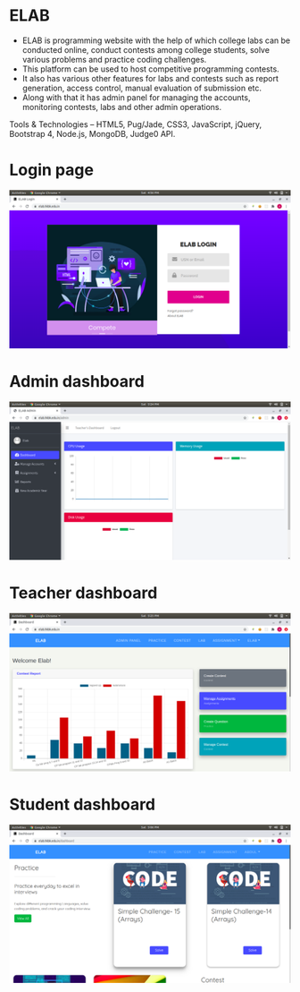 # ELAB
* ELAB is programming website with the help of which college labs can be conducted online, conduct contests among college students, solve various problems and practice coding challenges.
* This platform can be used to host competitive programming contests.
* It also has various other features for labs and contests such as report generation, access control, manual evaluation of submission etc.
* Along with that it has admin panel for managing the accounts, monitoring contests, labs and other admin operations.

Tools & Technologies – HTML5, Pug/Jade, CSS3, JavaScript, jQuery, Bootstrap 4, Node.js, MongoDB, Judge0 API.

# Login page
![login page](./snapshots/login-page.png)

# Admin dashboard
![admin dashboard](./snapshots/admin/admin-dashboard.png)

#  Teacher dashboard
![teacher dashboard](./snapshots/teacher/teacher-dashboard.png)

# Student dashboard
![student dashboard](./snapshots/student/student-dashboard-1.png)


